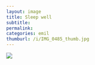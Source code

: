 ```yaml
---
layout: image
title: Sleep well
subtitle: 
permalink: 
categories: emil
thumburl: /i/IMG_0485_thumb.jpg
---
```

![]({{site.url}}/i/IMG_0485_thumb.jpg)
